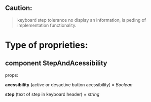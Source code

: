 ## Caution:

> keyboard step tolerance no display an information, is peding of implementation functionality.


# Type of proprieties:

## component StepAndAcessibility
props:

**acessibility** (active or desactive button acessibility) = *Boolean* 

**step** (text of step in keyboard header) = *string*